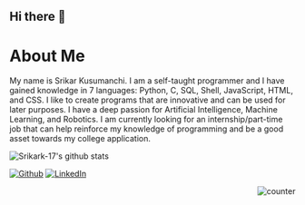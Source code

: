 ## Hi there 👋

# About Me
My name is Srikar Kusumanchi. I am a self-taught programmer and I have gained knowledge in 7 languages: Python, C, SQL, Shell, JavaScript, HTML, and CSS. I like to create programs that are innovative and can be used for later purposes. I have a deep passion for Artificial Intelligence, Machine Learning, and Robotics. I am currently looking for an internship/part-time job that can help reinforce my knowledge of programming and be a good asset towards my college application.

![Srikark-17's github stats](https://github-readme-stats.vercel.app/api?username=srikark-17&show_icons=true&hide_border=true)


<p><a href="https://github.com/Srikark-17" target="_blank"><img alt="Github" src="https://img.shields.io/badge/GitHub-%2312100E.svg?&style=for-the-badge&logo=Github&logoColor=white" /></a> <a href="https://www.linkedin.com/in/srikar-kusumanchi-5bbab51b1/" target="_blank"><img alt="LinkedIn" src="https://img.shields.io/badge/linkedin-%230077B5.svg?&style=for-the-badge&logo=linkedin&logoColor=white" /></a> <p style="text-align:right;"><img src="https://komarev.com/ghpvc/?username=Srikark-17" alt="counter" /></p>
</p>

<!--
**Srikark-17/Srikark-17 is a ✨ _special_ ✨ repository because its `README.md` (this file) appears on your GitHub profile.

Here are some ideas to get you started:

- 🔭 I’m currently working on creating code that can be helpful to thousands, hopefully millions
- 🌱 I’m currently learning Full Stack Development
- 👯 I’m looking to collaborate on ...
- 🤔 I’m looking for help with ...
- 💬 Ask me about ...
- 📫 How to reach me: ...
- 😄 Pronouns: ...
- ⚡ Fun fact: ...
-->
